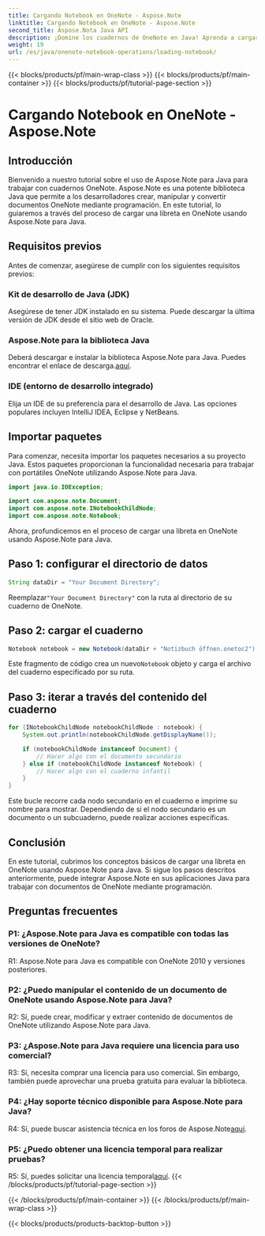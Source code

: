 ```yaml
---
title: Cargando Notebook en OneNote - Aspose.Note
linktitle: Cargando Notebook en OneNote - Aspose.Note
second_title: Aspose.Nota Java API
description: ¡Domine los cuadernos de OneNote en Java! Aprenda a cargar, explorar y procesar contenido, desde documentos hasta subcuadernos. ¡Pasos sencillos y código incluidos! #OneNote #Java #Aspose
weight: 19
url: /es/java/onenote-notebook-operations/loading-notebook/
---
```


{{< blocks/products/pf/main-wrap-class >}}
{{< blocks/products/pf/main-container >}}
{{< blocks/products/pf/tutorial-page-section >}}

# Cargando Notebook en OneNote - Aspose.Note

## Introducción

Bienvenido a nuestro tutorial sobre el uso de Aspose.Note para Java para trabajar con cuadernos OneNote. Aspose.Note es una potente biblioteca Java que permite a los desarrolladores crear, manipular y convertir documentos OneNote mediante programación. En este tutorial, lo guiaremos a través del proceso de cargar una libreta en OneNote usando Aspose.Note para Java.

## Requisitos previos

Antes de comenzar, asegúrese de cumplir con los siguientes requisitos previos:

### Kit de desarrollo de Java (JDK)

Asegúrese de tener JDK instalado en su sistema. Puede descargar la última versión de JDK desde el sitio web de Oracle.

### Aspose.Note para la biblioteca Java

 Deberá descargar e instalar la biblioteca Aspose.Note para Java. Puedes encontrar el enlace de descarga.[aquí](https://releases.aspose.com/note/java/).

### IDE (entorno de desarrollo integrado)

Elija un IDE de su preferencia para el desarrollo de Java. Las opciones populares incluyen IntelliJ IDEA, Eclipse y NetBeans.

## Importar paquetes

Para comenzar, necesita importar los paquetes necesarios a su proyecto Java. Estos paquetes proporcionan la funcionalidad necesaria para trabajar con portátiles OneNote utilizando Aspose.Note para Java.

```java
import java.io.IOException;

import com.aspose.note.Document;
import com.aspose.note.INotebookChildNode;
import com.aspose.note.Notebook;
```

Ahora, profundicemos en el proceso de cargar una libreta en OneNote usando Aspose.Note para Java.

## Paso 1: configurar el directorio de datos

```java
String dataDir = "Your Document Directory";
```

 Reemplazar`"Your Document Directory"` con la ruta al directorio de su cuaderno de OneNote.

## Paso 2: cargar el cuaderno

```java
Notebook notebook = new Notebook(dataDir + "Notizbuch öffnen.onetoc2");
```

 Este fragmento de código crea un nuevo`Notebook` objeto y carga el archivo del cuaderno especificado por su ruta.

## Paso 3: iterar a través del contenido del cuaderno

```java
for (INotebookChildNode notebookChildNode : notebook) {
    System.out.println(notebookChildNode.getDisplayName());

    if (notebookChildNode instanceof Document) {
        // Hacer algo con el documento secundario
    } else if (notebookChildNode instanceof Notebook) {
        // Hacer algo con el cuaderno infantil
    }
}
```

Este bucle recorre cada nodo secundario en el cuaderno e imprime su nombre para mostrar. Dependiendo de si el nodo secundario es un documento o un subcuaderno, puede realizar acciones específicas.

## Conclusión

En este tutorial, cubrimos los conceptos básicos de cargar una libreta en OneNote usando Aspose.Note para Java. Si sigue los pasos descritos anteriormente, puede integrar Aspose.Note en sus aplicaciones Java para trabajar con documentos de OneNote mediante programación.

## Preguntas frecuentes

### P1: ¿Aspose.Note para Java es compatible con todas las versiones de OneNote?

R1: Aspose.Note para Java es compatible con OneNote 2010 y versiones posteriores.

### P2: ¿Puedo manipular el contenido de un documento de OneNote usando Aspose.Note para Java?

R2: Sí, puede crear, modificar y extraer contenido de documentos de OneNote utilizando Aspose.Note para Java.

### P3: ¿Aspose.Note para Java requiere una licencia para uso comercial?

R3: Sí, necesita comprar una licencia para uso comercial. Sin embargo, también puede aprovechar una prueba gratuita para evaluar la biblioteca.

### P4: ¿Hay soporte técnico disponible para Aspose.Note para Java?

 R4: Sí, puede buscar asistencia técnica en los foros de Aspose.Note[aquí](https://forum.aspose.com/c/note/28).

### P5: ¿Puedo obtener una licencia temporal para realizar pruebas?

 R5: Sí, puedes solicitar una licencia temporal[aquí](https://purchase.aspose.com/temporary-license/).
{{< /blocks/products/pf/tutorial-page-section >}}

{{< /blocks/products/pf/main-container >}}
{{< /blocks/products/pf/main-wrap-class >}}

{{< blocks/products/products-backtop-button >}}
